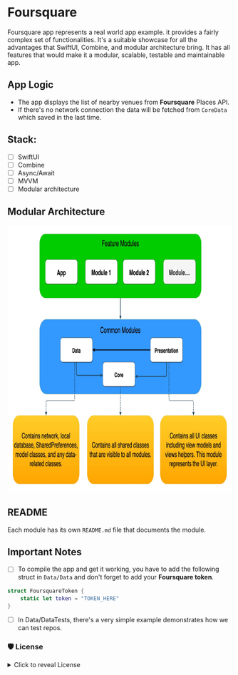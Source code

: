 # Foursquare

Foursquare app represents a real world app example. it provides a fairly complex set of functionalities. 
It's a suitable showcase for all the advantages that SwiftUI, Combine, and modular architecture bring.
It has all features that would make it a modular, scalable, testable and maintainable app.

## App Logic

- The app displays the list of nearby venues from **Foursquare** Places API.
- If there's no network connection the data will be fetched from `CoreData` which saved in the last time.

## Stack:
- [ ] SwiftUI
- [ ] Combine
- [ ] Async/Await
- [ ] MVVM
- [ ] Modular architecture

## Modular Architecture

 <img src="https://github.com/ShabanKamell/Foursquare/blob/main/blob/Modular%20Architecture.jpg?raw=true" height="600">


## README

Each module has its own `README.md` file that documents the module.

## Important Notes

- [ ] To compile the app and get it working, you have to add the following struct in `Data/Data`
and don't forget to add your **Foursquare token**.

```swift
struct FoursquareToken {
    static let token = "TOKEN_HERE"
}
```

- [ ] In Data/DataTests, there's a very simple example demonstrates how we can test repos.

### 🛡 License
<details>
    <summary>
        Click to reveal License
    </summary>

```
Licensed under the Apache License, Version 2.0 (the "License");
you may not use this file except in compliance with the License.
You may obtain a copy of the License at

   http://www.apache.org/licenses/LICENSE-2.0

Unless required by applicable law or agreed to in writing, software
distributed under the License is distributed on an "AS IS" BASIS,
WITHOUT WARRANTIES OR CONDITIONS OF ANY KIND, either express or implied.
See the License for the specific language governing permissions and
limitations under the License.
```
